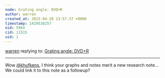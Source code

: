 ```yaml
---
node: Grating angle: DVD+R
author: warren
created_at: 2015-04-20 13:57:37 +0000
timestamp: 1429538257
nid: 5964
cid: 11515
uid: 1
---
```




[warren](../profile/warren) replying to: [Grating angle: DVD+R](../notes/cfastie/2-12-2013/grating-angle-dvdr)

----
Wow [@khufkens](/profile/khufkens), I think your graphs and notes merit a new research note... We could link it to this note as a followup?